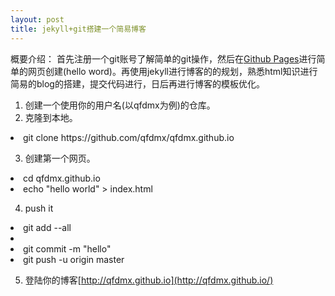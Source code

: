 ```yaml
---
layout: post
title: jekyll+git搭建一个简易博客
---
```


概要介绍：
  首先注册一个git账号了解简单的git操作，然后在[Github Pages](https://pages.github.com/)进行简单的网页创建\(hello word\)。再使用jekyll进行博客的的规划，熟悉html知识进行简易的blog的搭建，提交代码进行，日后再进行博客的模板优化。

1. 创建一个使用你的用户名(以qfdmx为例)的仓库。
2. 克隆到本地。
<li>git clone https://github.com/qfdmx/qfdmx.github.io</li>

3. 创建第一个网页。
<li>cd qfdmx.github.io</li>
<li>echo "hello world" > index.html</li>

4. push it
<li>git add --all<li>
<li>git commit -m "hello"</li>
<li>git push -u origin master</li>

5. 登陆你的博客[http://qfdmx.github.io](http://qfdmx.github.io/)

